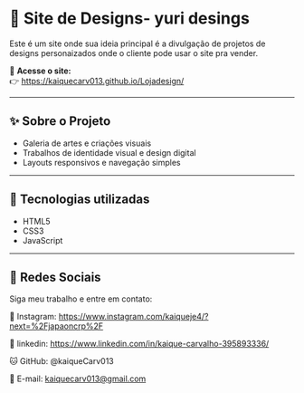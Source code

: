 # 🎨 Site de Designs- yuri desings

Este é um site onde sua ideia principal é a divulgação de projetos de designs personaizados onde o cliente pode usar o site pra vender.

🔗 **Acesse o site:**  
👉 https://kaiquecarv013.github.io/Lojadesign/

---

## ✨ Sobre o Projeto

- Galeria de artes e criações visuais
- Trabalhos de identidade visual e design digital
- Layouts responsivos e navegação simples

---

## 🧰 Tecnologias utilizadas

- HTML5  
- CSS3  
- JavaScript

---

## 📲 Redes Sociais
Siga meu trabalho e entre em contato:

🎨 Instagram: https://www.instagram.com/kaiqueje4/?next=%2Fjapaoncrp%2F

🧠 linkedin: https://www.linkedin.com/in/kaique-carvalho-395893336/

🐱 GitHub: @kaiqueCarv013

📧 E-mail: kaiquecarv013@gmail.com


